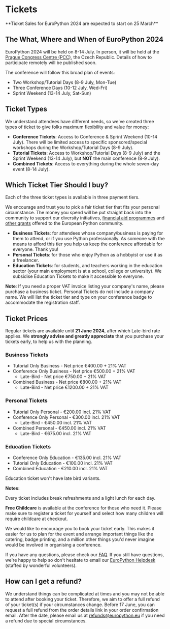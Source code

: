 # Tickets

<div style={{textAlign: "center"}}>
**Ticket Sales for EuroPython 2024 are expected to start on 25 March**
</div>

## The What, Where and When of EuroPython 2024

EuroPython 2024 will be held on 8-14 July. In person, it will be held at
the [Prague Congress Centre (PCC)](https://www.praguecc.cz/en/homepage), the Czech Republic.
Details of how to participate remotely will be published soon.

The conference will follow this broad plan of events:

- Two Workshop/Tutorial Days (8-9 July, Mon-Tue)
- Three Conference Days (10-12 July, Wed-Fri)
- Sprint Weekend (13-14 July, Sat-Sun)

## Ticket Types

We understand attendees have different needs, so we've created three types of
ticket to give folks maximum flexibility and value for money:

- **Conference Tickets**: Access to Conference & Sprint Weekend (10-14 July).
  There will be limited access to specific sponsored/special workshops during
  the Workshop/Tutorial Days (8-9 July).
- **Tutorial Tickets**: Access to Workshop/Tutorial Days (8-9 July) and the
  Sprint Weekend (13-14 July), but **NOT** the main conference (8-9 July).
- **Combined Tickets**: Access to everything during the whole seven-day
  event (8-14 July).

## Which Ticket Tier Should I buy?

Each of the three ticket types is available in three payment tiers.

We encourage and trust you to pick a fair ticket tier that fits your personal
circumstance. The money you spend will be put straight back into the community
to support our diversity initiatives,
[financial aid programmes](https://ep2024.europython.eu/finaid) and
[other grants](https://www.europython-society.org/grants/)
offered to the European Python community.

- **Business Tickets**: for attendees whose company/business is paying for
  them to attend, or if you use Python professionally. As someone with the
  means to afford this tier you help us keep the conference affordable for
  everyone. Thank you!
- **Personal Tickets**: for those who enjoy Python as a hobbyist or use it as
  a freelancer.
- **Education Tickets**: for students, and teachers working in the education
  sector (your main employment is at a school, college or university). We subsidise Education Tickets to make it accessible to everyone.

**Note**: If you need a proper VAT invoice listing your company's name, please
purchase a business ticket. Personal Tickets do not include a company name. We
will list the ticket tier and type on your conference badge to accommodate the
registration staff.


## Ticket Prices

Regular tickets are available until **21 June 2024**, after which Late-bird rate applies. We **strongly advise and greatly appreciate** that you purchase your tickets early, to help us with the planning.



### Business Tickets
- Tutorial Only Business - Net price €400.00 + 21% VAT
- Conference Only Business - Net price €500.00 + 21% VAT
    - Late-Bird - Net price €750.00 + 21% VAT
- Combined Business - Net price €800.00 + 21% VAT
    - Late-Bird - Net price €1200.00 + 21% VAT


### Personal Tickets
- Tutorial Only Personal - €200.00 incl. 21% VAT
- Conference Only Personal - €300.00 incl. 21% VAT
    - Late-Bird - €450.00 incl. 21% VAT
- Combined Personal - €450.00 incl. 21% VAT
    - Late-Bird - €675.00 incl. 21% VAT


### Education Tickets
- Conference Only Education - €135.00 incl. 21% VAT
- Tutorial Only Education - €100.00 incl. 21% VAT
- Combined Education - €210.00 incl. 21% VAT

Education ticket won't have late bird variants.

<!-- ### Volume Discount

 Is your company attending the conference as a team? We offer the following volume discount (Early Bird tickets excluded):

  - get 5 business tickets of any type for the price of 4
  - get 10 business tickets of any type for the price of 8
  - get 15 business tickets of any type for the price of 11

 Note: Volume discount will not apply if you mix & match between different ticket types. -->

<!-- #FIXME Add volume discount for personal tier.  -->

 <!-- Ready to order? We will configure the discount to be automatic! Put your orders in the basket and enjoy! As a special thank you, if you want us to send out a mention on one of our social channels welcoming your team, feel free to email us at [info@europython.eu](mailto:info@europython.eu) 👐 -->

**Notes:**

Every ticket includes break refreshments and a light lunch for each day.

**Free Childcare** is available at the conference for those who need it. Please make sure to register a ticket for yourself and select how many children will require childcare at checkout.

We would like to encourage you to book your ticket early. 
This makes it easier for us to plan for the event and arrange important things like the catering, badge printing, and a million other things you'd never imagine would be involved in organising a conference.

If you have any questions, please check our [FAQ](/faq). 
If you still have questions, we're happy to help so don't hesitate to email our [EuroPython Helpdesk](mailto:helpdesk@europython.eu) (staffed by wonderful volunteers).

<!-- ### Online Tickets

To be announced later.

[Subscribe to our newsletter](https://blog.europython.eu/#/portal/signup) to
keep in the know! -->

## How can I get a refund?
We understand things can be complicated at times and you may not be able to attend after booking your ticket. Therefore, we aim to offer a full refund of your ticket(s) if your circumstances change. Before 17 June, you can request a full refund from the order details link in your order confirmation email. After the date, please email us at [refunds@europython.eu](mailto:refunds@europython.eu) if you need a refund due to special circumstances.
